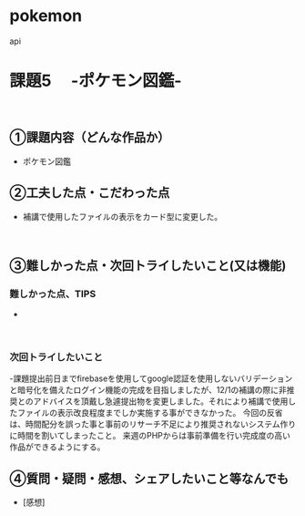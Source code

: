 # pokemon
api
# 課題5　 -ポケモン図鑑-
​
## ①課題内容（どんな作品か）
- ポケモン図鑑
​
## ②工夫した点・こだわった点
- 補講で使用したファイルの表示をカード型に変更した。

​
## ③難しかった点・次回トライしたいこと(又は機能)
### 難しかった点、TIPS
-
​
### 次回トライしたいこと
-課題提出前日までfirebaseを使用してgoogle認証を使用しないバリデーションと暗号化を備えたログイン機能の完成を目指しましたが、12/1の補講の際に非推奨とのアドバイスを頂戴し急遽提出物を変更しました。それにより補講で使用したファイルの表示改良程度までしか実施する事ができなかった。
今回の反省は、時間配分を誤った事と事前のリサーチ不足により推奨されないシステム作りに時間を割いてしまったこと。
来週のPHPからは事前準備を行い完成度の高い作品ができるようにする。
​
## ④質問・疑問・感想、シェアしたいこと等なんでも
- [感想]
